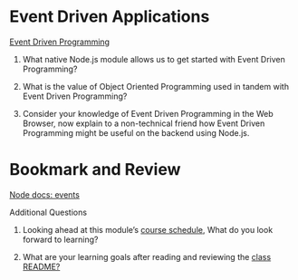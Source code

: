 # Event Driven Applications

[Event Driven Programming](https://www.digitalocean.com/community/tutorials/nodejs-event-driven-programming)

1. What native Node.js module allows us to get started with Event Driven Programming?


2. What is the value of Object Oriented Programming used in tandem with Event Driven Programming?


3. Consider your knowledge of Event Driven Programming in the Web Browser, now explain to a non-technical friend how Event Driven Programming might be useful on the backend using Node.js.


# Bookmark and Review
[Node docs: events](https://nodejs.org/api/events.html)

Additional Questions
1. Looking ahead at this module’s [course schedule](https://codefellows.github.io/code-401-javascript-guide/curriculum/#module-3), What do you look forward to learning?

2. What are your learning goals after reading and reviewing the [class README?](https://codefellows.github.io/code-401-javascript-guide/curriculum/class-11/)
